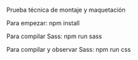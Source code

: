 Prueba técnica de montaje y maquetación

Para empezar:
npm install

Para compilar Sass:
npm run sass

Para compilar y observar Sass:
npm run css
